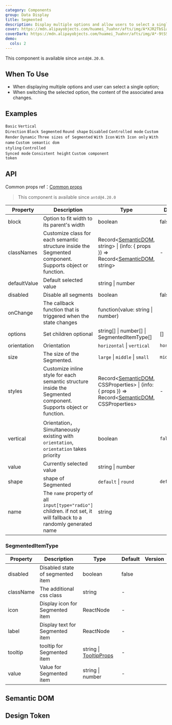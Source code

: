 ```yaml
---
category: Components
group: Data Display
title: Segmented
description: Display multiple options and allow users to select a single option.
cover: https://mdn.alipayobjects.com/huamei_7uahnr/afts/img/A*XJR2TbS1aaQAAAAAAAAAAAAADrJ8AQ/original
coverDark: https://mdn.alipayobjects.com/huamei_7uahnr/afts/img/A*-9tSSoO_MkIAAAAAAAAAAAAADrJ8AQ/original
demo:
  cols: 2
---
```


This component is available since `antd@4.20.0`.

## When To Use

- When displaying multiple options and user can select a single option;
- When switching the selected option, the content of the associated area changes.

## Examples

<!-- prettier-ignore -->
<code src="./demo/basic.tsx">Basic</code>
<code src="./demo/vertical.tsx" version="5.21.0">Vertical Direction</code>
<code src="./demo/block.tsx">Block Segmented</code>
<code src="./demo/shape.tsx" version="5.24.0">Round shape</code>
<code src="./demo/disabled.tsx">Disabled</code>
<code src="./demo/controlled.tsx">Controlled mode</code>
<code src="./demo/custom.tsx">Custom Render</code>
<code src="./demo/dynamic.tsx">Dynamic</code>
<code src="./demo/size.tsx">Three sizes of Segmented</code>
<code src="./demo/with-icon.tsx">With Icon</code>
<code src="./demo/icon-only.tsx">With Icon only</code>
<code src="./demo/with-name.tsx" version="5.23.0">With name</code>
<code src="./demo/style-class.tsx" version="6.0.0">Custom semantic dom styling</code>
<code src="./demo/controlled-two.tsx" debug>Controlled Synced mode</code>
<code src="./demo/size-consistent.tsx" debug>Consistent height</code>
<code src="./demo/componentToken.tsx" debug>Custom component token</code>

## API

Common props ref：[Common props](/docs/react/common-props)

> This component is available since `antd@4.20.0`

| Property | Description | Type | Default | Version |
| --- | --- | --- | --- | --- |
| block | Option to fit width to its parent\'s width | boolean | false |  |
| classNames | Customize class for each semantic structure inside the Segmented component. Supports object or function. | Record<[SemanticDOM](#semantic-dom), string> \| (info: { props }) => Record<[SemanticDOM](#semantic-dom), string> | - |  |
| defaultValue | Default selected value | string \| number |  |  |
| disabled | Disable all segments | boolean | false |  |
| onChange | The callback function that is triggered when the state changes | function(value: string \| number) |  |  |
| options | Set children optional | string\[] \| number\[] \| SegmentedItemType\[] | [] |  |
| orientation | Orientation | `horizontal` \| `vertical` | `horizontal` |  |
| size | The size of the Segmented. | `large` \| `middle` \| `small` | `middle` |  |
| styles | Customize inline style for each semantic structure inside the Segmented component. Supports object or function. | Record<[SemanticDOM](#semantic-dom), CSSProperties> \| (info: { props }) => Record<[SemanticDOM](#semantic-dom), CSSProperties> | - |  |
| vertical | Orientation，Simultaneously existing with `orientation`, `orientation` takes priority | boolean | `false` | 5.21.0 |
| value | Currently selected value | string \| number |  |  |
| shape | shape of Segmented | `default` \| `round` | `default` | 5.24.0 |
| name | The `name` property of all `input[type="radio"]` children. if not set, it will fallback to a randomly generated name | string |  | 5.23.0 |

### SegmentedItemType

| Property | Description | Type | Default | Version |
| --- | --- | --- | --- | --- |
| disabled | Disabled state of segmented item | boolean | false |  |
| className | The additional css class | string | - |  |
| icon | Display icon for Segmented item | ReactNode | - |  |
| label | Display text for Segmented item | ReactNode | - |  |
| tooltip | tooltip for Segmented item | string \| [TooltipProps](../tooltip/index.en-US.md#api) | - |  |
| value | Value for Segmented item | string \| number | - |  |

## Semantic DOM

<code src="./demo/_semantic.tsx" simplify="true"></code>

## Design Token

<ComponentTokenTable component="Segmented"></ComponentTokenTable>
